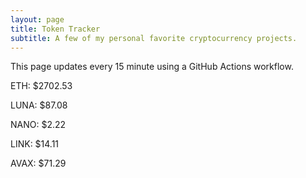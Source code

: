 ```yaml
---
layout: page
title: Token Tracker
subtitle: A few of my personal favorite cryptocurrency projects.
---
```


 This page updates every 15 minute using a GitHub Actions workflow.

<!--BEGINCRYPTOINPUT-->
ETH: $2702.53

LUNA: $87.08

NANO: $2.22

LINK: $14.11

AVAX: $71.29

<!--ENDCRYPTOINPUT-->
